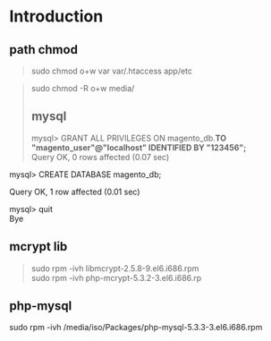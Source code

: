 # Introduction #

## path chmod ##
> sudo chmod o+w var var/.htaccess app/etc <br>
<blockquote>sudo chmod -R o+w media/<br>
<h2>mysql</h2>
mysql> GRANT ALL PRIVILEGES ON magento_db.<b>TO "magento_user"@"localhost" IDENTIFIED BY "123456";</b><br>
Query OK, 0 rows affected (0.07 sec)<br></blockquote>

mysql> CREATE DATABASE magento_db;<br>

Query OK, 1 row affected (0.01 sec)<br>

mysql> quit<br>
Bye<br>

<h2>mcrypt lib</h2>

<blockquote>sudo rpm -ivh libmcrypt-2.5.8-9.el6.i686.rpm <br>
sudo rpm -ivh php-mcrypt-5.3.2-3.el6.i686.rp<br></blockquote>

<h2>php-mysql</h2>
sudo rpm -ivh /media/iso/Packages/php-mysql-5.3.3-3.el6.i686.rpm<br>